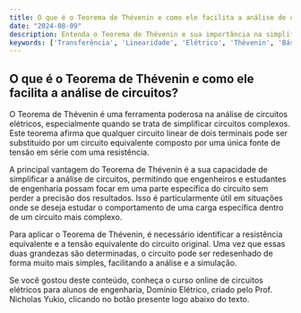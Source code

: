 ```yaml
---
title: O que é o Teorema de Thévenin e como ele facilita a análise de circuitos?
date: "2024-08-09"
description: Entenda o Teorema de Thévenin e sua importância na simplificação e análise de circuitos elétricos.
keywords: ['Transferência', 'Linearidade', 'Elétrico', 'Thévenin', 'Básica', 'Circuito', 'simulação']
---
```


## O que é o Teorema de Thévenin e como ele facilita a análise de circuitos?

O Teorema de Thévenin é uma ferramenta poderosa na análise de circuitos elétricos, especialmente quando se trata de simplificar circuitos complexos. Este teorema afirma que qualquer circuito linear de dois terminais pode ser substituído por um circuito equivalente composto por uma única fonte de tensão em série com uma resistência. 

A principal vantagem do Teorema de Thévenin é a sua capacidade de simplificar a análise de circuitos, permitindo que engenheiros e estudantes de engenharia possam focar em uma parte específica do circuito sem perder a precisão dos resultados. Isso é particularmente útil em situações onde se deseja estudar o comportamento de uma carga específica dentro de um circuito mais complexo.

Para aplicar o Teorema de Thévenin, é necessário identificar a resistência equivalente e a tensão equivalente do circuito original. Uma vez que essas duas grandezas são determinadas, o circuito pode ser redesenhado de forma muito mais simples, facilitando a análise e a simulação.

Se você gostou deste conteúdo, conheça o curso online de circuitos elétricos para alunos de engenharia, Domínio Elétrico, criado pelo Prof. Nicholas Yukio, clicando no botão presente logo abaixo do texto.